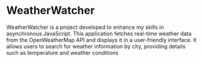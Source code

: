 # WeatherWatcher
WeatherWatcher is a project developed to enhance my skills in asynchronous JavaScript. This application fetches real-time weather data from the OpenWeatherMap API and displays it in a user-friendly interface. It allows users to search for weather information by city, providing details such as temperature and weather conditions
